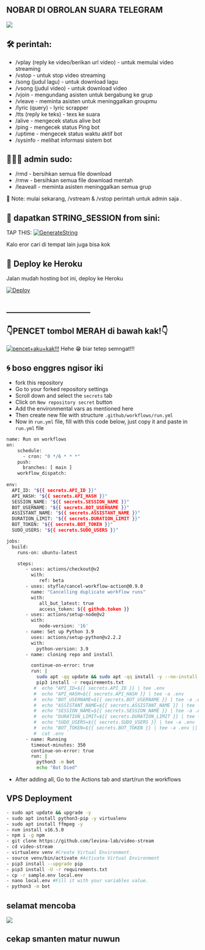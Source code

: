 ## NOBAR DI OBROLAN SUARA TELEGRAM

![](https://telegra.ph/file/356a57a35a916d9e117db.png)

## 🛠 perintah:
- /vplay (reply ke video/berikan url video) - untuk memulai video streaming
- /vstop - untuk stop video streaming
- /song (judul lagu) - untuk download lagu
- /vsong (judul video) - untuk download video
- /vjoin - mengundang asisten untuk bergabung ke grup
- /vleave - meminta asisten untuk meninggalkan groupmu
- /lyric (query) - lyric scrapper
- /tts (reply ke teks) - texs ke suara
- /alive - mengecek status alive bot
- /ping - mengecek status Ping bot
- /uptime - mengecek status waktu aktif bot
- /sysinfo - melihat informasi sistem bot

## 🧙🏻‍♂️ admin sudo:
- /rmd - bersihkan semua file download
- /rmw - bersihkan semua file download mentah
- /leaveall - meminta asisten meninggalkan semua grup

📝 Note: mulai sekarang, /vstream & /vstop perintah untuk admin saja .

## 🧪 dapatkan STRING_SESSION from sini:

TAP THIS: [![GenerateString](https://img.shields.io/badge/repl.it-generateString-bluered)](https://replit.com/@abdurrohimbontr/kim-1?v=1)

Kalo eror cari di tempat lain  juga bisa kok

## 💜 Deploy ke Heroku
Jalan mudah hosting bot ini, deploy ke Heroku

[![Deploy](https://www.herokucdn.com/deploy/button.svg)](https://heroku.com/deploy?template=https://github.com/abdurrohimbontro/video-stream.git)

## ______________________
## 👇PENCET tombol MERAH di bawah kak!👇
[![pencet+aku+kak!!!](https://telegra.ph/file/b5bdd6b3018546d055bef.png)](https://youtu.be/r8rM8bcIVIs) 
Hehe 😁 biar tetep semngat!!!
## 🌀 boso enggres ngisor iki

- fork this repository
- Go to your forked repository settings
- Scroll down and select the `secrets` tab
- Click on `New repository secret` button
- Add the environmental vars as mentioned here
- Then create new file with structure `.github/workflows/run.yml`
- Now in `run.yml` file, fill with this code below, just copy it and paste in `run.yml` file

```sh
name: Run on workflows
on:
    schedule:
      - cron: "0 */6 * * *"
    push:
      branches: [ main ]
    workflow_dispatch:
    
env:
  API_ID: "${{ secrets.API_ID }}"
  API_HASH: "${{ secrets.API_HASH }}"
  SESSION_NAME: "${{ secrets.SESSION_NAME }}"
  BOT_USERNAME: "${{ secrets.BOT_USERNAME }}"
  ASSISTANT_NAME: "${{ secrets.ASSISTANT_NAME }}"
  DURATION_LIMIT: "${{ secrets.DURATION_LIMIT }}"
  BOT_TOKEN: "${{ secrets.BOT_TOKEN }}"
  SUDO_USERS: "${{ secrets.SUDO_USERS }}"

jobs:
  build:
    runs-on: ubuntu-latest

    steps:
       - uses: actions/checkout@v2
         with:
            ref: beta
       - uses: styfle/cancel-workflow-action@0.9.0
         name: "Cancelling duplicate workflow runs"
         with:
            all_but_latest: true
            access_token: ${{ github.token }}
       - uses: actions/setup-node@v2
         with:
            node-version: '16'
       - name: Set up Python 3.9
         uses: actions/setup-python@v2.2.2
         with:
           python-version: 3.9
       - name: cloning repo and install

         continue-on-error: true
         run: |
           sudo apt -qq update && sudo apt -qq install -y --no-install-recommends ffmpeg neofetch
           pip3 install -r requirements.txt
          #  echo "API_ID=${{ secrets.API_ID }} | tee .env
          #  echo "API_HASH=${{ secrets.API_HASH }} | tee -a .env
          #  echo "BOT_USERNAME=${{ secrets.BOT_USERNAME }} | tee -a .env
          #  echo "ASSISTANT_NAME=${{ secrets.ASSISTANT_NAME }} | tee -a .env
          #  echo "SESSION_NAME=${{ secrets.SESSION_NAME }} | tee -a .env
          #  echo "DURATION_LIMIT=${{ secrets.DURATION_LIMIT }} | tee -a .env
          #  echo "SUDO_USERS=${{ secrets.SUDO_USERS }} | tee -a .env
          #  echo "BOT_TOKEN=${{ secrets.BOT_TOKEN }} | tee -a .env || echo "Proceeding with bot"
          #  cat .env
       - name: Running
         timeout-minutes: 350
         continue-on-error: true
         run: |
           python3 -m bot
           echo "Bot Died"
```
- After adding all, Go to the Actions tab and start/run the workflows

## VPS Deployment
```sh
- sudo apt update && upgrade -y
- sudo apt install python3-pip -y virtualenv
- sudo apt install ffmpeg -y
- nvm install v16.5.0
- npm i -g npm
- git clone https://github.com/levina-lab/video-stream
- cd video-stream
- virtualenv venv #Create Virtual Environment.
- source venv/bin/activate #Activate Virtual Environment
- pip3 install --upgrade pip
- pip3 install -U -r requirements.txt
- cp -r sample.env local.env
- nano local.env #Fill it with your variables value.
- python3 -m bot
```
## selamat mencoba

![](https://telegra.ph/file/e4f81e96a07225a6af7e8.png)

## cekap smanten matur nuwun
